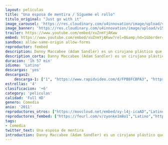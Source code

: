 ```yaml
---
layout: peliculas
title: "Una esposa de mentira / Sígueme el rollo"
titulo_original: "Just go with it"
image_carousel: 'https://res.cloudinary.com/u4innovation/image/upload/v1561000587/esposa-poster-min_az6fxf.jpg'
image_banner: 'https://res.cloudinary.com/u4innovation/image/upload/v1561000587/esposa-banner-min_rcjetf.jpg'
trailer: https://www.youtube.com/embed/xuZnmYjAKww
embed: https://www.youtube.com/embed/xuZnmYjAKww?rel=0&amp;hd=1&border=0&wmode=opaque&enablejsapi=1&modestbranding=1&controls=1&showinfo=1
sandbox: allow-same-origin allow-forms
reproductor: fembed
description: Danny Maccabee (Adam Sandler) es un cirujano plástico que siempre finge estar casado para no comprometerse con ninguna mujer. Pero un día conoce a la despampanante Palmer (Brooklyn Decker), una joven con la que quiere algo más serio. El problema es que cuando Palmer descubre su anillo de casado, piensa que lo está, así que Danny decide contratar a su ayudante Katherine (Jennifer Aniston), una madre soltera con hijos, para que finjan ser su familia. Su intención es demostrarle a Palmer que su amor por ella es tan grande que está a punto de divorciarse de su mujer... Remake de "Flor de cactus" (Cactus Flower, 1969), interpretada entonces por Walter Matthau, Ingrid Bergman y Goldie Hawn.
description_corta: Danny Maccabee (Adam Sandler) es un cirujano plástico que siempre finge estar casado para no comprometerse con ninguna mujer. Pero un día conoce a la despampanante Palmer (Brooklyn Decker), una joven con la que quiere algo más serio. El problema es que cuando Palmer descubre su anillo de..
duracion: '1h 57 min'
idioma: 'Latino'
descargas: 'yes'
descargas2:
    descarga-1: ["1", "https://www.rapidvideo.com/d/FPB8FCBPA3", "https://www.google.com/s2/favicons?domain=openload.co","OpenLoad","https://res.cloudinary.com/imbriitneysam/image/upload/v1541473684/mexico.png", "Latino", "Full HD"]
estrellas: '4'
clasificacion: '+6'
category: 'peliculas'
calidad: 'Full HD'
genero: Comedia
anio: '2011'
reproductores_otros: ["https://movcloud.net/embed/xy-l4j-icaAD","Latino","https://mstream.press/pownciq68u5r","Latino"]
reproductores_fembed: ["https://feurl.com/v/zyonke1m8o1","Latino","https://pelispng.online/v/6mv2pmkqkd9","Latino"]
tags:
- Comedia
twitter_text: Una esposa de mentira
introduction: Danny Maccabee (Adam Sandler) es un cirujano plástico que siempre finge estar casado para no comprometerse con ninguna mujer. Pero un día conoce a la despampanante Palmer (Brooklyn Decker), una joven con la que quiere algo más serio. El problema es que cuando Palmer descubre su anillo de..
---
```



 







